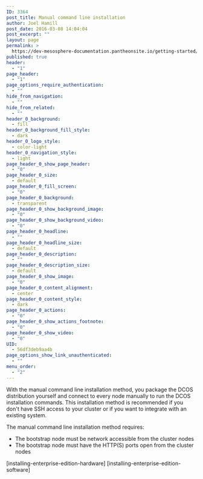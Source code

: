 ```yaml
---
ID: 3364
post_title: Manual command line installation
author: Joel Hamill
post_date: 2016-03-08 14:04:04
post_excerpt: ""
layout: page
permalink: >
  https://dev-mesosphere-documentation.pantheonsite.io/getting-started/installing/installing-enterprise-edition/manual-command-line-installation/
published: true
header:
  - "1"
page_header:
  - "1"
page_options_require_authentication:
  - ""
hide_from_navigation:
  - ""
hide_from_related:
  - ""
header_0_background:
  - fill
header_0_background_fill_style:
  - dark
header_0_logo_style:
  - color-light
header_0_navigation_style:
  - light
page_header_0_show_page_header:
  - "0"
page_header_0_size:
  - default
page_header_0_fill_screen:
  - "0"
page_header_0_background:
  - transparent
page_header_0_show_background_image:
  - "0"
page_header_0_show_background_video:
  - "0"
page_header_0_headline:
  - ""
page_header_0_headline_size:
  - default
page_header_0_description:
  - ""
page_header_0_description_size:
  - default
page_header_0_show_image:
  - "0"
page_header_0_content_alignment:
  - center
page_header_0_content_style:
  - dark
page_header_0_actions:
  - "0"
page_header_0_show_actions_footnote:
  - "0"
page_header_0_show_video:
  - "0"
UID:
  - 56df3deb9aa4b
page_options_show_link_unauthenticated:
  - ""
menu_order:
  - "2"
---
```

With the manual command line installation method, you package the DCOS distribution yourself and connect to every node manually to run the DCOS installation commands. This installation method is recommended if you don't have SSH access to your cluster or if you want to integrate with an existing system.

The manual command line installation method requires:

*   The bootstrap node must be network accessible from the cluster nodes 
*   The bootstrap node must have the HTTP(S) ports open from the cluster nodes

[installing-enterprise-edition-hardware] [installing-enterprise-edition-software]